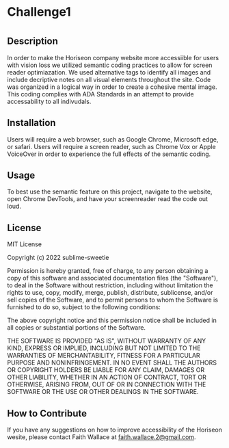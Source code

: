 # Challenge1
# <Accessability for Horiseon>

## Description

In order to make the Horiseon company website more accessiible for users with vision loss we utilized semantic coding practices to allow for screen reader optimiazation. We used alternative tags to identify all images and include decriptive notes on all visual elements throughout the site. Code was organized in a logical way in order to create a cohesive mental image. This coding complies with ADA Standards in an attempt to provide accessability to all indivudals.

## Installation

Users will require a web browser, such as Google Chrome, Microsoft edge, or safari. 
Users will require a screen reader, such as Chrome Vox or Apple VoiceOver in order to experience the full effects of the semantic coding. 

## Usage
To best use the semantic feature on this project, navigate to the website, open Chrome DevTools, and have your screenreader read the code out loud. 

## License

MIT License

Copyright (c) 2022 sublime-sweetie

Permission is hereby granted, free of charge, to any person obtaining a copy
of this software and associated documentation files (the "Software"), to deal
in the Software without restriction, including without limitation the rights
to use, copy, modify, merge, publish, distribute, sublicense, and/or sell
copies of the Software, and to permit persons to whom the Software is
furnished to do so, subject to the following conditions:

The above copyright notice and this permission notice shall be included in all
copies or substantial portions of the Software.

THE SOFTWARE IS PROVIDED "AS IS", WITHOUT WARRANTY OF ANY KIND, EXPRESS OR
IMPLIED, INCLUDING BUT NOT LIMITED TO THE WARRANTIES OF MERCHANTABILITY,
FITNESS FOR A PARTICULAR PURPOSE AND NONINFRINGEMENT. IN NO EVENT SHALL THE
AUTHORS OR COPYRIGHT HOLDERS BE LIABLE FOR ANY CLAIM, DAMAGES OR OTHER
LIABILITY, WHETHER IN AN ACTION OF CONTRACT, TORT OR OTHERWISE, ARISING FROM,
OUT OF OR IN CONNECTION WITH THE SOFTWARE OR THE USE OR OTHER DEALINGS IN THE
SOFTWARE.

## How to Contribute

If you have any suggestions on how to improve accessibility of the Horiseon wesite, please contact Faith Wallace at faith.wallace.2@gmail.com. 